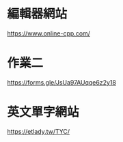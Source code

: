 # 編輯器網站
https://www.online-cpp.com/

# 作業二
https://forms.gle/JsUa97AUqqe6z2y18

# 英文單字網站
https://etlady.tw/TYC/


